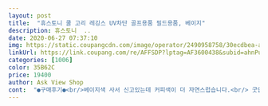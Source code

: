 ```yaml
---
layout: post 
title:  "휴스토니 쿨 고리 레깅스 UV차단 골프용품 필드용품, 베이지" 
description: 휴스토니  ..
date: 2020-06-27 07:37:10 
img: https://static.coupangcdn.com/image/operator/2490958758/30ecdbea-a50f-3573-948b-c8c5fa1bc481.jpg 
linkUrl: https://link.coupang.com/re/AFFSDP?lptag=AF3600438&subid=ahnPublicAsk&pageKey=1445652255&itemId=2490958758&vendorItemId=70484156607&traceid=V0-113-87afc60e0ab5a26b 
categories: [1006] 
color: 35B62C 
price: 19400 
author: Ask View Shop 
cont:  "●구매후기●<br/>베이지색 사서 신고있는데 커피색이 더 자연스럽습니다.<br/> 굿입니다.<br/> 재봉처리도 좋고 탄력도 좋습니다.<br/>믿고 신는 제품입니다.<br/><br/>시훤하고꽉조이는느낌도없고좋네요 좀더사용해보고 하나더구입할생각있습니다.<br/><br/>싸이즈가 작을줄알았는데 정싸이즈구요<br/>촉감도좋아요<br/>" 
---
```

